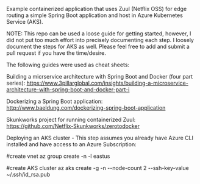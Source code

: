 Example containerized application that uses Zuul (Netflix OSS) for edge routing a simple Spring Boot application and host in Azure Kubernetes Service (AKS). 

NOTE: This repo can be used a loose guide for getting started, however, I did not put too much effort into precisely documenting each step. I loosely document the steps for AKS as well. Please feel free to add and submit a pull request if you have the time/desire. 

The following guides were used as cheat sheets:

Building a micrservice architecture with Spring Boot and Docker (four part series):
https://www.3pillarglobal.com/insights/building-a-microservice-architecture-with-spring-boot-and-docker-part-i

Dockerizing a Spring Boot application:
http://www.baeldung.com/dockerizing-spring-boot-application

Skunkworks project for running containerized Zuul:
https://github.com/Netflix-Skunkworks/zerotodocker

Deploying an AKS cluster - This step assumes you already have Azure CLI installed and have access to an Azure Subscription:

#create vnet
az group create -n <RG-Name> -l eastus

#create AKS cluster
az aks create -g <RG-Name> -n <Cluster-Name> --node-count 2 --ssh-key-value ~/.ssh/id_rsa.pub
